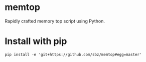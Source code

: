 # memtop

Rapidly crafted memory top script using Python.

Install with pip
================

``
pip install -e 'git+https://github.com/sbz/memtop#egg=master'
``
